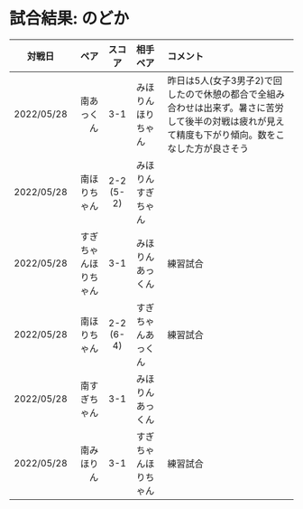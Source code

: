 # 試合結果: のどか

| 対戦日 | ペア | スコア | 相手ペア | コメント |
| :---: | ----: | :---: | :---- | :---- |
| 2022/05/28 | 南あっくん | 3-1 | みほりんほりちゃん | 昨日は5人(女子3男子2)で回したので休憩の都合で全組み合わせは出来ず。暑さに苦労して後半の対戦は疲れが見えて精度も下がり傾向。数をこなした方が良さそう |
| 2022/05/28 | 南ほりちゃん | 2-2 (5-2) | みほりんすぎちゃん |  |
| 2022/05/28 | すぎちゃんほりちゃん | 3-1 | みほりんあっくん | 練習試合 |
| 2022/05/28 | 南ほりちゃん | 2-2 (6-4) | すぎちゃんあっくん | 練習試合 |
| 2022/05/28 | 南すぎちゃん | 3-1 | みほりんあっくん |  |
| 2022/05/28 | 南みほりん | 3-1 | すぎちゃんほりちゃん | 練習試合 |
